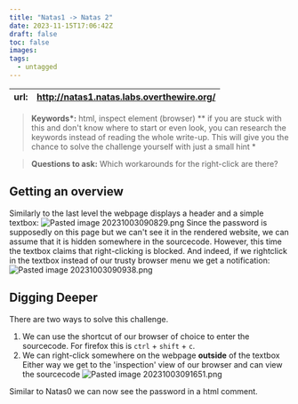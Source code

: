 ```yaml
---
title: "Natas1 -> Natas 2"
date: 2023-11-15T17:06:42Z
draft: false
toc: false
images:
tags: 
  - untagged
---
```


| url: | http://natas1.natas.labs.overthewire.org/|
| --- | -----|

> **Keywords\*:** html, inspect element (browser)
> *\*  if you are stuck with this and don't know where to start or even look, you can research the keywords instead of reading the whole write-up. This will give you the chance to solve the challenge yourself with just a small hint *

> **Questions to ask:**
> Which workarounds for the right-click are there?
## Getting an overview
Similarly to the last level the webpage displays a header and a simple textbox:
![Pasted image 20231003090829.png](/Pasted%20image%2020231003090829.png)
Since the password is supposedly on this page but we can't see it in the rendered website, we can assume that it is hidden somewhere in the sourcecode. 
However, this time the textbox claims that right-clicking is blocked. And indeed, if we rightclick in the textbox instead of our trusty browser menu we get a notification:
![Pasted image 20231003090938.png](/Pasted%20image%2020231003090938.png)

## Digging Deeper
There are two ways to solve this challenge. 
1. We can use the shortcut of our browser of choice to enter the sourcecode. For firefox this is `ctrl` + `shift` + `c`. 
2. We can right-click somewhere on the webpage **outside** of the textbox
Either way we get to the 'inspection' view of our browser and can view the sourcecode
![Pasted image 20231003091651.png](/Pasted%20image%2020231003091651.png)

Similar to Natas0 we can now see the password in a html comment.

